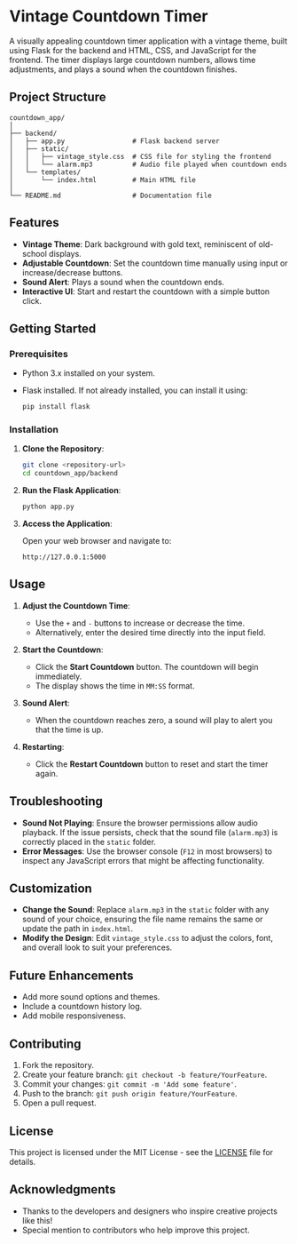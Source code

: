 
# Vintage Countdown Timer

A visually appealing countdown timer application with a vintage theme, built using Flask for the backend and HTML, CSS, and JavaScript for the frontend. The timer displays large countdown numbers, allows time adjustments, and plays a sound when the countdown finishes.

## **Project Structure**

```
countdown_app/
│
├── backend/
│   ├── app.py                 # Flask backend server
│   ├── static/
│   │   ├── vintage_style.css  # CSS file for styling the frontend
│   │   └── alarm.mp3          # Audio file played when countdown ends
│   └── templates/
│       └── index.html         # Main HTML file
│
└── README.md                  # Documentation file
```

## **Features**

- **Vintage Theme**: Dark background with gold text, reminiscent of old-school displays.
- **Adjustable Countdown**: Set the countdown time manually using input or increase/decrease buttons.
- **Sound Alert**: Plays a sound when the countdown ends.
- **Interactive UI**: Start and restart the countdown with a simple button click.

## **Getting Started**

### **Prerequisites**

- Python 3.x installed on your system.
- Flask installed. If not already installed, you can install it using:

  ```bash
  pip install flask
  ```

### **Installation**

1. **Clone the Repository**:
   
   ```bash
   git clone <repository-url>
   cd countdown_app/backend
   ```

2. **Run the Flask Application**:

   ```bash
   python app.py
   ```

3. **Access the Application**:

   Open your web browser and navigate to:

   ```
   http://127.0.0.1:5000
   ```

## **Usage**

1. **Adjust the Countdown Time**:
   - Use the `+` and `-` buttons to increase or decrease the time.
   - Alternatively, enter the desired time directly into the input field.

2. **Start the Countdown**:
   - Click the **Start Countdown** button. The countdown will begin immediately.
   - The display shows the time in `MM:SS` format.

3. **Sound Alert**:
   - When the countdown reaches zero, a sound will play to alert you that the time is up.

4. **Restarting**:
   - Click the **Restart Countdown** button to reset and start the timer again.

## **Troubleshooting**

- **Sound Not Playing**: Ensure the browser permissions allow audio playback. If the issue persists, check that the sound file (`alarm.mp3`) is correctly placed in the `static` folder.
- **Error Messages**: Use the browser console (`F12` in most browsers) to inspect any JavaScript errors that might be affecting functionality.

## **Customization**

- **Change the Sound**: Replace `alarm.mp3` in the `static` folder with any sound of your choice, ensuring the file name remains the same or update the path in `index.html`.
- **Modify the Design**: Edit `vintage_style.css` to adjust the colors, font, and overall look to suit your preferences.

## **Future Enhancements**

- Add more sound options and themes.
- Include a countdown history log.
- Add mobile responsiveness.

## **Contributing**

1. Fork the repository.
2. Create your feature branch: `git checkout -b feature/YourFeature`.
3. Commit your changes: `git commit -m 'Add some feature'`.
4. Push to the branch: `git push origin feature/YourFeature`.
5. Open a pull request.

## **License**

This project is licensed under the MIT License - see the [LICENSE](LICENSE) file for details.

## **Acknowledgments**

- Thanks to the developers and designers who inspire creative projects like this!
- Special mention to contributors who help improve this project.

